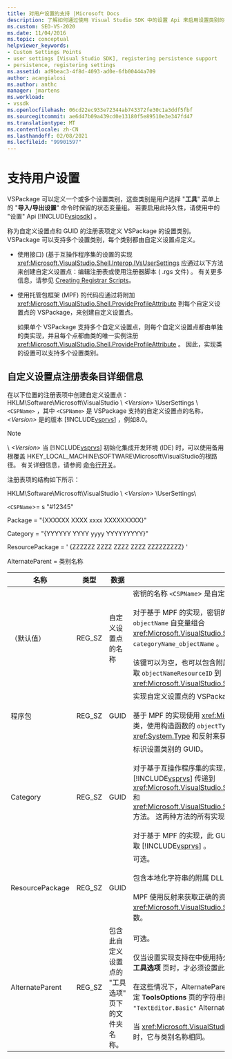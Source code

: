 ```yaml
---
title: 对用户设置的支持 |Microsoft Docs
description: 了解如何通过使用 Visual Studio SDK 中的设置 Api 来启用设置类别的持久性。
ms.custom: SEO-VS-2020
ms.date: 11/04/2016
ms.topic: conceptual
helpviewer_keywords:
- Custom Settings Points
- user settings [Visual Studio SDK], registering persistence support
- persistence, registering settings
ms.assetid: ad9beac3-4f8d-4093-ad0e-6fb00444a709
author: acangialosi
ms.author: anthc
manager: jmartens
ms.workload:
- vssdk
ms.openlocfilehash: 06cd22ec933e72344ab743372fe30c1a3ddf5fbf
ms.sourcegitcommit: ae6d47b09a439cd0e13180f5e89510e3e347fd47
ms.translationtype: MT
ms.contentlocale: zh-CN
ms.lasthandoff: 02/08/2021
ms.locfileid: "99901597"
---
```

# <a name="support-for-user-settings"></a>支持用户设置
VSPackage 可以定义一个或多个设置类别，这些类别是用户选择 "**工具**" 菜单上的 "**导入/导出设置**" 命令时保留的状态变量组。 若要启用此持久性，请使用中的 "设置" Api [!INCLUDE[vsipsdk](../../extensibility/includes/vsipsdk_md.md)] 。

 称为自定义设置点和 GUID 的注册表项定义 VSPackage 的设置类别。 VSPackage 可以支持多个设置类别，每个类别都由自定义设置点定义。

- 使用接口)  (基于互操作程序集的设置的实现 <xref:Microsoft.VisualStudio.Shell.Interop.IVsUserSettings> 应通过以下方法来创建自定义设置点：编辑注册表或使用注册器脚本 ( .rgs 文件) 。 有关更多信息，请参见 [Creating Registrar Scripts](/cpp/atl/creating-registrar-scripts)。

- 使用托管包框架 (MPF) 的代码应通过将附加 <xref:Microsoft.VisualStudio.Shell.ProvideProfileAttribute> 到每个自定义设置点的 VSPackage，来创建自定义设置点。

     如果单个 VSPackage 支持多个自定义设置点，则每个自定义设置点都由单独的类实现，并且每个点都由类的唯一实例注册 <xref:Microsoft.VisualStudio.Shell.ProvideProfileAttribute> 。 因此，实现类的设置可以支持多个设置类别。

## <a name="custom-settings-point-registry-entry-details"></a>自定义设置点注册表条目详细信息
 在以下位置的注册表项中创建自定义设置点： HKLM\Software\Microsoft\VisualStudio \\ *\<Version>* \UserSettings \\ `<CSPName>` ，其中 `<CSPName>` 是 VSPackage 支持的自定义设置点的名称， *\<Version>* 是的版本 [!INCLUDE[vsprvs](../../code-quality/includes/vsprvs_md.md)] ，例如8.0。

> [!NOTE]
> \\ *\<Version>* 当 [!INCLUDE[vsprvs](../../code-quality/includes/vsprvs_md.md)] 初始化集成开发环境 (IDE) 时，可以使用备用根覆盖 HKEY_LOCAL_MACHINE\SOFTWARE\Microsoft\VisualStudio的根路径。 有关详细信息，请参阅 [命令行开关](../../extensibility/command-line-switches-visual-studio-sdk.md)。

 注册表项的结构如下所示：

 HKLM\Software\Microsoft\VisualStudio \\ *\<Version>* \UserSettings\

 `<CSPName`>= s "#12345"

 Package = "{XXXXXX XXXX xxxx XXXXXXXXX}"

 Category = "{YYYYYY YYYY yyyy YYYYYYYYY}"

 ResourcePackage = ' {ZZZZZZ ZZZZ ZZZZ ZZZZ ZZZZZZZZZ} '

 AlternateParent = 类别名称

| 名称 | 类型 | 数据 | 说明 |
|-----------------|--------| - | - |
| （默认值） | REG_SZ | 自定义设置点的名称 | 密钥的名称 `<CSPName`> 是自定义设置点的未本地化名称。<br /><br /> 对于基于 MPF 的实现，密钥的名称是通过将 `categoryName` 构造函数的和 `objectName` 自变量组合 <xref:Microsoft.VisualStudio.Shell.ProvideProfileAttribute> 到来获取的 `categoryName_objectName` 。<br /><br /> 该键可以为空，也可以包含附属 DLL 中本地化字符串的引用 ID。 此值从自变量获取 `objectNameResourceID` 到 <xref:Microsoft.VisualStudio.Shell.ProvideProfileAttribute> 构造函数。 |
| 程序包 | REG_SZ | GUID | 实现自定义设置点的 VSPackage 的 GUID。<br /><br /> 基于 MPF 的实现使用 <xref:Microsoft.VisualStudio.Shell.ProvideProfileAttribute> 类，使用构造函数的 `objectType` 参数，其中包含 VSPackage 的 <xref:System.Type> 和反射来获取此值。 |
| Category | REG_SZ | GUID | 标识设置类别的 GUID。<br /><br /> 对于基于互操作程序集的实现，此值可以是任意选择的 GUID，IDE 会将其 [!INCLUDE[vsprvs](../../code-quality/includes/vsprvs_md.md)] 传递到 <xref:Microsoft.VisualStudio.Shell.Interop.IVsUserSettings.ExportSettings%2A> 和 <xref:Microsoft.VisualStudio.Shell.Interop.IVsUserSettings.ImportSettings%2A> 方法。 这两种方法的所有实现都应该验证其 GUID 参数。<br /><br /> 对于基于 MPF 的实现，此 GUID 由 <xref:System.Type> 实现设置机制的类的来获取 [!INCLUDE[vsprvs](../../code-quality/includes/vsprvs_md.md)] 。 |
| ResourcePackage | REG_SZ | GUID | 可选。<br /><br /> 包含本地化字符串的附属 DLL 的路径（如果实现 VSPackage 未提供）。<br /><br /> MPF 使用反射来获取正确的资源 VSPackage，因此， <xref:Microsoft.VisualStudio.Shell.ProvideProfileAttribute> 该类不会设置此参数。 |
| AlternateParent | REG_SZ | 包含此自定义设置点的 "工具选项" 页下的文件夹名称。 | 可选。<br /><br /> 仅当设置实现支持在中使用持久性机制（而不是自动化模型中的机制）保存状态的 **工具选项** 页时，才必须设置此值 [!INCLUDE[vsipsdk](../../extensibility/includes/vsipsdk_md.md)] 。<br /><br /> 在这些情况下，AlternateParent 键中的值是 `topic` `topic.sub-topic` 用于标识特定 **ToolsOptions** 页的字符串部分。 例如，对于 **ToolsOptions** 页， `"TextEditor.Basic"` AlternateParent 的值为 `"TextEditor"` 。<br /><br /> 当 <xref:Microsoft.VisualStudio.Shell.ProvideProfileAttribute> 生成自定义设置点时，它与类别名称相同。 |
